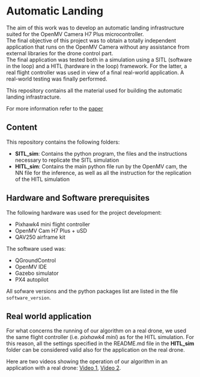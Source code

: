 # Automatic Landing
The aim of this work was to develop an automatic landing infrastructure suited for the OpenMV Camera H7 Plus microcontroller.  
The final objective of this project was to obtain a totally independent application that runs on the OpenMV Camera without any assistance from external libraries for the drone control part.  
The final application was tested both in a simulation using a SITL (software in the loop) and a HITL (hardware in the loop) framework. For the latter, a real flight controller was used in view of 
a final real-world application. A real-world testing was finally performed.  

This repository contains all the material used for building the automatic landing infrastracture. 


For more information refer to the [paper](https://drive.google.com/file/d/1qEq37-8m7lBh5_CL3vyxKU9pqA7KdrMg/view?usp=share_link)

## Content
This repository contains the following folders:
  - **SITL_sim**: Contains the python program, the files and the instructions necessary to replicate the SITL simulation
  - **HITL_sim**: Contains the main python file run by the OpenMV cam, the NN file for the inference, as well as all the instruction for the
  replication of the HITL simulation
  
## Hardware and Software prerequisites
The following hardware was used for the project development:
  - Pixhawk4 mini flight controller
  - OpenMV Cam H7 Plus + uSD
  - QAV250 airframe kit

The software used was:
  - QGroundControl 
  - OpenMV IDE
  - Gazebo simulator
  - PX4 autopilot
  
  All sofware versions and the python packages list are listed in the file <code>software_version</code>.

## Real world application
For what concerns the running of our algorithm on a real drone, we used the same flight controller (i.e. *pixhawk4 mini*) as for the HITL simulation.
For this reason, all the settings specified in the README.md file in the **HITL_sim** folder can be considered valid also for the application
on the real drone. 

Here are two videos showing the operation of our algorithm in an application with a real drone: [Video 1](https://drive.google.com/file/d/1nGKeoqZEoRYV2-9vChMX1dLas9AyG2GB/view?usp=share_link), [Video 2](https://drive.google.com/file/d/1YOs1qLRiEWdy2g_y97_6qDoTUzlIgySo/view?usp=share_link).
 

